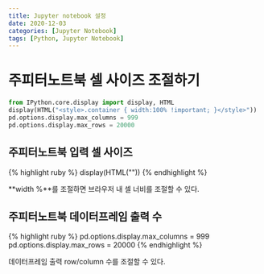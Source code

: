 ```yaml
---
title: Jupyter notebook 설정
date: 2020-12-03
categories: [Jupyter Notebook]
tags: [Python, Jupyter Notebook]
---
```


# 주피터노트북 셀 사이즈 조절하기
```python  
from IPython.core.display import display, HTML  
display(HTML("<style>.container { width:100% !important; }</style>"))  
pd.options.display.max_columns = 999  
pd.options.display.max_rows = 20000  
```  


## 주피터노트북 입력 셀 사이즈

{% highlight ruby %}
display(HTML("<style>.container { width:100% !important; }</style>"))
{% endhighlight %}

**width %**를 조절하면 브라우저 내 셀 너비를 조절할 수 있다.  


## 주피터노트북 데이터프레임 출력 수

{% highlight ruby %}
pd.options.display.max_columns = 999
pd.options.display.max_rows = 20000
{% endhighlight %}

데이터프레임 출력 row/column 수를 조절할 수 있다. 
